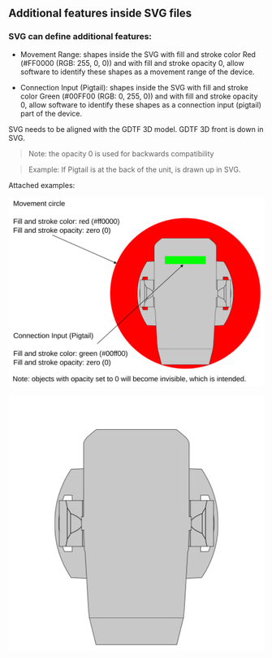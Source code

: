 ## Additional features inside SVG files

### SVG can define additional features:

* Movement Range: shapes inside the SVG with fill and stroke color Red (#FF0000
  (RGB: 255, 0, 0)) and with fill and stroke opacity 0, allow software to
  identify these shapes as a movement range of the device.

* Connection Input (Pigtail): shapes inside the SVG with fill and stroke color
  Green (#00FF00 (RGB: 0, 255, 0)) and with fill and stroke opacity 0, allow
  software to identify these shapes as a connection input (pigtail) part of the
  device.

SVG needs to be aligned with the GDTF 3D model. GDTF 3D front is down in SVG.

> Note: the opacity 0 is used for backwards compatibility

> Example: If Pigtail is at the back of the unit, is drawn up in SVG.

Attached examples:

![labeled thumbnail](./thumbnail_labeled.png)

![resulted thumbnail](./thumbnail.svg)
